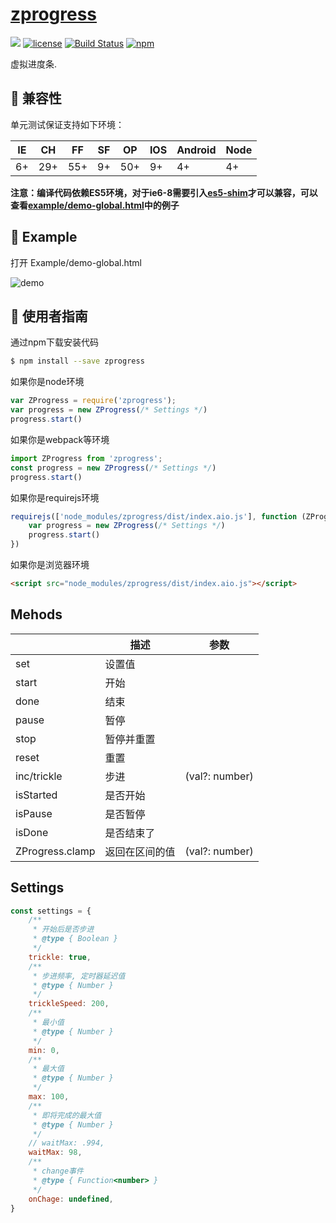 # [zprogress](https://github.com/zphua2016@gmail.com/zprogress)
[![](https://img.shields.io/badge/Powered%20by-jslib%20base-brightgreen.svg)](https://github.com/yanhaijing/jslib-base)
[![license](https://img.shields.io/badge/license-MIT-blue.svg)](https://github.com/zphua2016@gmail.com/zprogress/blob/master/LICENSE)
[![Build Status](https://api.travis-ci.org/PinghuaZhuang/ZProgress.svg?branch=master)](https://travis-ci.org/zphua2016@gmail.com/zprogress)
[![npm](https://img.shields.io/badge/npm-1.0.2-orange.svg)](https://www.npmjs.com/package/zprogress)

虚拟进度条.

## :pill: 兼容性
单元测试保证支持如下环境：

| IE   | CH   | FF   | SF   | OP   | IOS  | Android   | Node  |
| ---- | ---- | ---- | ---- | ---- | ---- | ---- | ----- |
| 6+   | 29+ | 55+  | 9+   | 50+  | 9+   | 4+   | 4+ |

**注意：编译代码依赖ES5环境，对于ie6-8需要引入[es5-shim](http://github.com/es-shims/es5-shim/)才可以兼容，可以查看[example/demo-global.html](./example/demo-global.html)中的例子**



## :open_file_folder: Example

打开 Example/demo-global.html

![demo](./example/demo.gif)



## :rocket: 使用者指南

通过npm下载安装代码

```bash
$ npm install --save zprogress
```

如果你是node环境

```js
var ZProgress = require('zprogress');
var progress = new ZProgress(/* Settings */)
progress.start()
```

如果你是webpack等环境

```js
import ZProgress from 'zprogress';
const progress = new ZProgress(/* Settings */)
progress.start()
```

如果你是requirejs环境

```js
requirejs(['node_modules/zprogress/dist/index.aio.js'], function (ZProgress) {
    var progress = new ZProgress(/* Settings */)
    progress.start()
})
```

如果你是浏览器环境

```html
<script src="node_modules/zprogress/dist/index.aio.js"></script>
```



## Mehods

|                 | 描述           | 参数           |
| --------------- | -------------- | -------------- |
| set             | 设置值         |                |
| start           | 开始           |                |
| done            | 结束           |                |
| pause           | 暂停           |                |
| stop            | 暂停并重置     |                |
| reset           | 重置           |                |
| inc/trickle     | 步进           | (val?: number) |
| isStarted       | 是否开始       |                |
| isPause         | 是否暂停       |                |
| isDone          | 是否结束了     |                |
| ZProgress.clamp | 返回在区间的值 | (val?: number) |



## Settings

```js
const settings = {
    /**
     * 开始后是否步进
     * @type { Boolean }
     */
    trickle: true,
    /**
     * 步进频率, 定时器延迟值
     * @type { Number }
     */
    trickleSpeed: 200,
    /**
     * 最小值
     * @type { Number }
     */
    min: 0,
    /**
     * 最大值
     * @type { Number }
     */
    max: 100,
    /**
     * 即将完成的最大值
     * @type { Number }
     */
    // waitMax: .994,
    waitMax: 98,
    /**
     * change事件
     * @type { Function<number> }
     */
    onChage: undefined,
}
```
